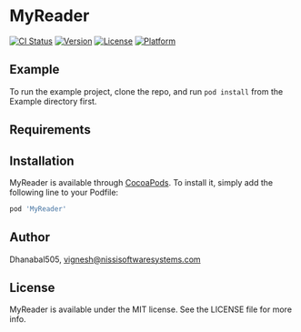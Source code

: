 # MyReader

[![CI Status](https://img.shields.io/travis/Dhanabal505/MyReader.svg?style=flat)](https://travis-ci.org/Dhanabal505/MyReader)
[![Version](https://img.shields.io/cocoapods/v/MyReader.svg?style=flat)](https://cocoapods.org/pods/MyReader)
[![License](https://img.shields.io/cocoapods/l/MyReader.svg?style=flat)](https://cocoapods.org/pods/MyReader)
[![Platform](https://img.shields.io/cocoapods/p/MyReader.svg?style=flat)](https://cocoapods.org/pods/MyReader)

## Example

To run the example project, clone the repo, and run `pod install` from the Example directory first.

## Requirements

## Installation

MyReader is available through [CocoaPods](https://cocoapods.org). To install
it, simply add the following line to your Podfile:

```ruby
pod 'MyReader'
```

## Author

Dhanabal505, vignesh@nissisoftwaresystems.com

## License

MyReader is available under the MIT license. See the LICENSE file for more info.
